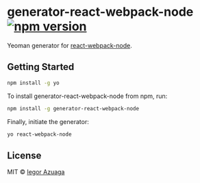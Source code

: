 # generator-react-webpack-node [![npm version](https://badge.fury.io/js/generator-react-webpack-node.svg)](http://badge.fury.io/js/generator-react-webpack-node)
Yeoman generator for [react-webpack-node](https://github.com/choonkending/react-webpack-node).

## Getting Started

```bash
npm install -g yo
```

To install generator-react-webpack-node from npm, run:

```bash
npm install -g generator-react-webpack-node
```

Finally, initiate the generator:

```bash
yo react-webpack-node
```

## License
MIT © [Iegor Azuaga](http://iegor.me)
